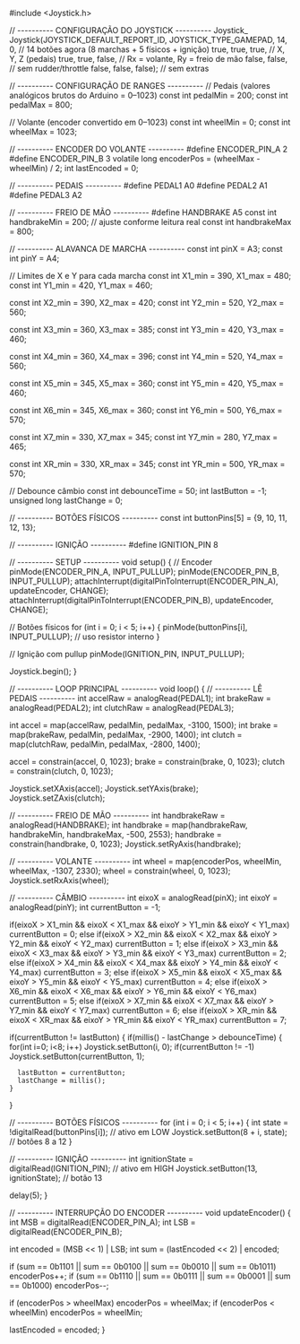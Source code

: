 #include <Joystick.h>

// ---------- CONFIGURAÇÃO DO JOYSTICK ----------
Joystick_ Joystick(JOYSTICK_DEFAULT_REPORT_ID,
                   JOYSTICK_TYPE_GAMEPAD,
                   14, 0,                // 14 botões agora (8 marchas + 5 físicos + ignição)
                   true, true, true,     // X, Y, Z (pedais)
                   true, true, false,    // Rx = volante, Ry = freio de mão
                   false, false,         // sem rudder/throttle
                   false, false, false); // sem extras

// ---------- CONFIGURAÇÃO DE RANGES ----------
// Pedais (valores analógicos brutos do Arduino = 0–1023)
const int pedalMin = 200;
const int pedalMax = 800;

// Volante (encoder convertido em 0–1023)
const int wheelMin = 0;
const int wheelMax = 1023;

// ---------- ENCODER DO VOLANTE ----------
#define ENCODER_PIN_A 2
#define ENCODER_PIN_B 3
volatile long encoderPos = (wheelMax - wheelMin) / 2;
int lastEncoded = 0;

// ---------- PEDAIS ----------
#define PEDAL1 A0
#define PEDAL2 A1
#define PEDAL3 A2

// ---------- FREIO DE MÃO ----------
#define HANDBRAKE A5
const int handbrakeMin = 200;  // ajuste conforme leitura real
const int handbrakeMax = 800;

// ---------- ALAVANCA DE MARCHA ----------
const int pinX = A3;
const int pinY = A4;

// Limites de X e Y para cada marcha
const int X1_min = 390, X1_max = 480;
const int Y1_min = 420, Y1_max = 460;

const int X2_min = 390, X2_max = 420;
const int Y2_min = 520, Y2_max = 560;

const int X3_min = 360, X3_max = 385;
const int Y3_min = 420, Y3_max = 460;

const int X4_min = 360, X4_max = 396;
const int Y4_min = 520, Y4_max = 560;

const int X5_min = 345, X5_max = 360;
const int Y5_min = 420, Y5_max = 460;

const int X6_min = 345, X6_max = 360;
const int Y6_min = 500, Y6_max = 570;

const int X7_min = 330, X7_max = 345;
const int Y7_min = 280, Y7_max = 465;

const int XR_min = 330, XR_max = 345;
const int YR_min = 500, YR_max = 570;

// Debounce câmbio
const int debounceTime = 50;
int lastButton = -1;
unsigned long lastChange = 0;

// ---------- BOTÕES FÍSICOS ----------
const int buttonPins[5] = {9, 10, 11, 12, 13};

// ---------- IGNIÇÃO ----------
#define IGNITION_PIN 8

// ---------- SETUP ----------
void setup() {
  // Encoder
  pinMode(ENCODER_PIN_A, INPUT_PULLUP);
  pinMode(ENCODER_PIN_B, INPUT_PULLUP);
  attachInterrupt(digitalPinToInterrupt(ENCODER_PIN_A), updateEncoder, CHANGE);
  attachInterrupt(digitalPinToInterrupt(ENCODER_PIN_B), updateEncoder, CHANGE);

  // Botões físicos
  for (int i = 0; i < 5; i++) {
    pinMode(buttonPins[i], INPUT_PULLUP); // uso resistor interno
  }

  // Ignição com pullup
  pinMode(IGNITION_PIN, INPUT_PULLUP);

  Joystick.begin();
}

// ---------- LOOP PRINCIPAL ----------
void loop() {
  // ---------- LÊ PEDAIS ----------
  int accelRaw = analogRead(PEDAL1);
  int brakeRaw = analogRead(PEDAL2);
  int clutchRaw = analogRead(PEDAL3);

  int accel = map(accelRaw, pedalMin, pedalMax, -3100, 1500);
  int brake = map(brakeRaw, pedalMin, pedalMax, -2900, 1400);
  int clutch = map(clutchRaw, pedalMin, pedalMax, -2800, 1400);

  accel = constrain(accel, 0, 1023);
  brake = constrain(brake, 0, 1023);
  clutch = constrain(clutch, 0, 1023);

  Joystick.setXAxis(accel);
  Joystick.setYAxis(brake);
  Joystick.setZAxis(clutch);

  // ---------- FREIO DE MÃO ----------
  int handbrakeRaw = analogRead(HANDBRAKE);
  int handbrake = map(handbrakeRaw, handbrakeMin, handbrakeMax, -500, 2553);
  handbrake = constrain(handbrake, 0, 1023);
  Joystick.setRyAxis(handbrake);

  // ---------- VOLANTE ----------
  int wheel = map(encoderPos, wheelMin, wheelMax, -1307, 2330);
  wheel = constrain(wheel, 0, 1023);
  Joystick.setRxAxis(wheel);

  // ---------- CÂMBIO ----------
  int eixoX = analogRead(pinX);
  int eixoY = analogRead(pinY);
  int currentButton = -1;

  if(eixoX > X1_min && eixoX < X1_max && eixoY > Y1_min && eixoY < Y1_max) currentButton = 0;
  else if(eixoX > X2_min && eixoX < X2_max && eixoY > Y2_min && eixoY < Y2_max) currentButton = 1;
  else if(eixoX > X3_min && eixoX < X3_max && eixoY > Y3_min && eixoY < Y3_max) currentButton = 2;
  else if(eixoX > X4_min && eixoX < X4_max && eixoY > Y4_min && eixoY < Y4_max) currentButton = 3;
  else if(eixoX > X5_min && eixoX < X5_max && eixoY > Y5_min && eixoY < Y5_max) currentButton = 4;
  else if(eixoX > X6_min && eixoX < X6_max && eixoY > Y6_min && eixoY < Y6_max) currentButton = 5;
  else if(eixoX > X7_min && eixoX < X7_max && eixoY > Y7_min && eixoY < Y7_max) currentButton = 6;
  else if(eixoX > XR_min && eixoX < XR_max && eixoY > YR_min && eixoY < YR_max) currentButton = 7;

  if(currentButton != lastButton) {
    if(millis() - lastChange > debounceTime) {
      for(int i=0; i<8; i++) Joystick.setButton(i, 0);
      if(currentButton != -1) Joystick.setButton(currentButton, 1);

      lastButton = currentButton;
      lastChange = millis();
    }
  }

  // ---------- BOTÕES FÍSICOS ----------
  for (int i = 0; i < 5; i++) {
    int state = !digitalRead(buttonPins[i]); // ativo em LOW
    Joystick.setButton(8 + i, state);        // botões 8 a 12
  }

  // ---------- IGNIÇÃO ----------
  int ignitionState = digitalRead(IGNITION_PIN); // ativo em HIGH
  Joystick.setButton(13, ignitionState);         // botão 13

  delay(5);
}

// ---------- INTERRUPÇÃO DO ENCODER ----------
void updateEncoder() {
  int MSB = digitalRead(ENCODER_PIN_A);
  int LSB = digitalRead(ENCODER_PIN_B);

  int encoded = (MSB << 1) | LSB;
  int sum = (lastEncoded << 2) | encoded;

  if (sum == 0b1101 || sum == 0b0100 || sum == 0b0010 || sum == 0b1011) encoderPos++;
  if (sum == 0b1110 || sum == 0b0111 || sum == 0b0001 || sum == 0b1000) encoderPos--;

  if (encoderPos > wheelMax) encoderPos = wheelMax;
  if (encoderPos < wheelMin) encoderPos = wheelMin;

  lastEncoded = encoded;
}
